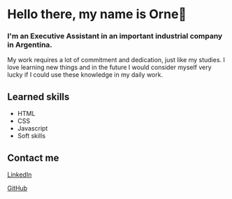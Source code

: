 # Hello there, my name is Orne👋
### I'm an Executive Assistant in an important industrial company in Argentina. 
My work requires a lot of commitment and dedication, just like my studies. I love learning new things and in the future I would consider myself very lucky if I could use these knowledge in my daily work.
## Learned skills
- HTML
- CSS
- Javascript
- Soft skills
## Contact me
[LinkedIn](https://www.linkedin.com/in/ornella-nerea-bellis/)

[GitHub](https://github.com/OrneBellis)
<!--
**OrneBellis/OrneBellis** is a ✨ _special_ ✨ repository because its `README.md` (this file) appears on your GitHub profile.

Here are some ideas to get you started:

- 🔭 I’m currently working on ...
- 🌱 I’m currently learning ...
- 👯 I’m looking to collaborate on ...
- 🤔 I’m looking for help with ...
- 💬 Ask me about ...
- 📫 How to reach me: ...
- 😄 Pronouns: ...
- ⚡ Fun fact: ...
-->

